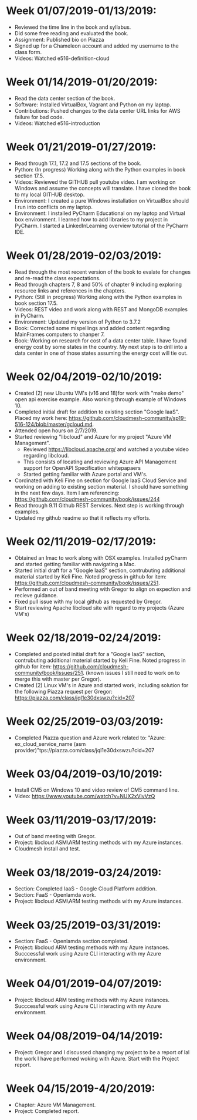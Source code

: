 
# Week 01/07/2019-01/13/2019:
  * Reviewed the time line in the book and syllabus.
  * Did some free reading and evaluated the book.
  * Assignment: Published bio on Piazza
  * Signed up for a Chameleon account and added my username to the class form.
  * Videos: Watched e516-definition-cloud

# Week 01/14/2019-01/20/2019:
  * Read the data center section of the book.
  * Software: Installed VirtualBox, Vagrant and Python on my laptop.
  * Contributions: Pushed changes to the data center URL links for AWS failure for bad code.
  * Videos: Watched e516-introduction
  
# Week 01/21/2019-01/27/2019:
  * Read through 17.1, 17.2 and 17.5 sections of the book.
  * Python: (In progress) Working along with the Python examples in book section 17.5.
  * Videos: Reviewed the GITHUB pull youtube video. I am working on Windows and assume the concepts will translate. I have cloned the book to my local GITHUB desktop.
  * Environment: I created a pure Windows installation on VirtualBox should I run into conflicts on my laptop. 
  * Environment: I installed PyCharm Educational on my laptop and Virtual box environment. I learned how to add libraries to my project in PyCharm. I started a LinkedInLearning overview tutorial of the PyCharm IDE.
  
# Week 01/28/2019-02/03/2019:
  * Read through the most recent version of the book to evalate for changes and re-read the class expectations.
  * Read through chapters 7, 8 and 50% of chapter 9 including exploring resource links and references in the chapters.
  * Python: (Still in progress) Working along with the Python examples in book section 17.5.
  * Videos: REST video and work along with REST and MongoDB examples in PyCharm.
  * Environment: Updated my version of Python to 3.7.2
  * Book: Corrected some mispellings and added content regarding MainFrames computers to chanper 7.
  * Book: Working on research for cost of a data center table. I have found energy cost by some states in the country. My next step is to drill into a data center in one of those states assuming the energy cost will tie out.
 
# Week 02/04/2019-02/10/2019:
  * Created (2) new Ubuntu VM's (v16 and 18)for work with "make demo" open api exercise example. Also working through example of Windows 10.
  * Completed initial draft for addition to existing section "Google IaaS". Placed my work here: https://github.com/cloudmesh-community/sp19-516-124/blob/master/gcloud.md.
  * Attended open hours on 2/7/2019.
  * Started reviewing "libcloud" and Azure for my project "Azure VM Management".
    * Reviewed https://libcloud.apache.org/  and watched a youtube video regarding libcloud.
    * This consists of locating and reviewing Azure API Management support for OpenAPI Specification whitepapaers
    * Started getting familiar with Azure portal and VM's.
  * Cordinated with Keli Fine on section for Google IaaS Cloud Service and working on adding to existing section material. I should have something in the next few days. Item I am referencing: https://github.com/cloudmesh-community/book/issues/244
  * Read through 9.11 Github REST Services. Next step is working through examples.
  * Updated my github readme so that it reflects my efforts.
  
# Week 02/11/2019-02/17/2019:
  * Obtained an Imac to work along with OSX examples. Installed pyCharm and started getting familiar with navigating a Mac.
  * Started initial draft for a "Google IaaS" section, contrubuting additional material started by Keli Fine. Noted progress in github for item: https://github.com/cloudmesh-community/book/issues/251.
  * Performed an out of band meeting with Gregor to align on expection and recieve guidance.
  * Fixed pull issue with my local github as requested by Gregor.
  * Start reviewing Apache libcloud site with regard to my projects (Azure VM's)
  
# Week 02/18/2019-02/24/2019:
  * Completed and posted initial draft for a "Google IaaS" section, contrubuting additional material started by Keli Fine. Noted progress in github for item: https://github.com/cloudmesh-community/book/issues/251. (known issues I still need to work on to merge this with master per Gregor).
  * Created (2) Linux VM's in Azure and started work, including solution for the following Piazza request per Gregor: https://piazza.com/class/jql1e30dxswzu?cid=207
  
# Week 02/25/2019-03/03/2019:
  * Completed Piazza question and Azure work related to: "Azure: ex_cloud_service_name (asm provider)"tps://piazza.com/class/jql1e30dxswzu?cid=207
  
# Week 03/04/2019-03/10/2019:
  * Install CM5 on Windows 10 and video review of CM5 command line.
  * Video: https://www.youtube.com/watch?v=NUX2xVivVzQ
  
# Week 03/11/2019-03/17/2019:
  * Out of band meeting with Gregor.
  * Project: libcloud ASM\ARM testing methods with my Azure instances.
  * Cloudmesh install and test.
  
# Week 03/18/2019-03/24/2019:
  * Section: Completed IaaS - Google Cloud Platform addition.
  * Section: FaaS - Openlamda work.
  * Project: libcloud ASM\ARM testing methods with my Azure instances.
  
# Week 03/25/2019-03/31/2019:
  * Section: FaaS - Openlamda section completed.
  * Project: libcloud ARM testing methods with my Azure instances. Succcessful work using Azure CLI interacting with my Azure environment.
  
 # Week 04/01/2019-04/07/2019:
   * Project: libcloud ARM testing methods with my Azure instances. Succcessful work using Azure CLI interacting with my Azure environment.
   
 # Week 04/08/2019-04/14/2019:
   * Project: Gregor and I discussed changing my project to be a report of lal the work I have performed woking with Azure. Start with the Project report.
   
  # Week 04/15/2019-4/20/2019:
  * Chapter: Azure VM Management.
  * Project: Completed report.
